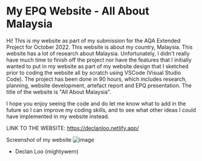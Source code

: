 # My EPQ Website - All About Malaysia

Hi! This is my website as part of my submission for the AQA Extended Project for October 2022. This website is about my country, Malaysia. This website has a lot of research about Malaysia. Unfortunately, I didn't really have much time to finish off the project nor have the features that I initially wanted to put in my website as part of my website design that I sketched prior to coding the website all by scratch using VSCode (Visual Studio Code). The project has been done in 90 hours, which includes research, planning, website development, artefact report and EPQ presentation. The title of the website is "All About Malaysia".

I hope you enjoy seeing the code and do let me know what to add in the future so I can improve my coding skills, and to see what other ideas I could have implemented in my website instead.

LINK TO THE WEBSITE: https://declanloo.netlify.app/

Screenshot of my website
![image](https://user-images.githubusercontent.com/41332340/212466988-37176291-8e84-4bee-a825-1077fa5c89d5.png)

- Declan Loo (mightywern)
